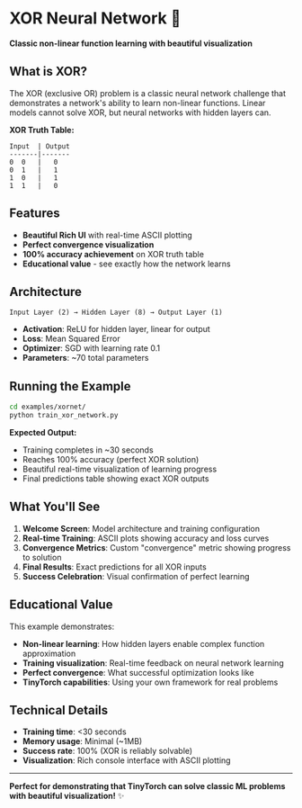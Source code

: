 # XOR Neural Network 🧠

**Classic non-linear function learning with beautiful visualization**

## What is XOR?

The XOR (exclusive OR) problem is a classic neural network challenge that demonstrates a network's ability to learn non-linear functions. Linear models cannot solve XOR, but neural networks with hidden layers can.

**XOR Truth Table:**
```
Input  | Output
-------|-------
0  0   |   0
0  1   |   1  
1  0   |   1
1  1   |   0
```

## Features

- **Beautiful Rich UI** with real-time ASCII plotting
- **Perfect convergence visualization** 
- **100% accuracy achievement** on XOR truth table
- **Educational value** - see exactly how the network learns

## Architecture

```
Input Layer (2) → Hidden Layer (8) → Output Layer (1)
```

- **Activation**: ReLU for hidden layer, linear for output
- **Loss**: Mean Squared Error
- **Optimizer**: SGD with learning rate 0.1
- **Parameters**: ~70 total parameters

## Running the Example

```bash
cd examples/xornet/
python train_xor_network.py
```

**Expected Output:**
- Training completes in ~30 seconds
- Reaches 100% accuracy (perfect XOR solution)
- Beautiful real-time visualization of learning progress
- Final predictions table showing exact XOR outputs

## What You'll See

1. **Welcome Screen**: Model architecture and training configuration
2. **Real-time Training**: ASCII plots showing accuracy and loss curves
3. **Convergence Metrics**: Custom "convergence" metric showing progress to solution
4. **Final Results**: Exact predictions for all XOR inputs
5. **Success Celebration**: Visual confirmation of perfect learning

## Educational Value

This example demonstrates:
- **Non-linear learning**: How hidden layers enable complex function approximation
- **Training visualization**: Real-time feedback on neural network learning
- **Perfect convergence**: What successful optimization looks like
- **TinyTorch capabilities**: Using your own framework for real problems

## Technical Details

- **Training time**: <30 seconds
- **Memory usage**: Minimal (~1MB)
- **Success rate**: 100% (XOR is reliably solvable)
- **Visualization**: Rich console interface with ASCII plotting

---

**Perfect for demonstrating that TinyTorch can solve classic ML problems with beautiful visualization!** ✨